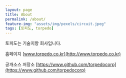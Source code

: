 ```yaml
---
layout: page
title: About
permalink: /about/
feature-img: "assets/img/pexels/circuit.jpeg"
tags: [토피도, torpedo]
---
```


토피도는 기술지향 회사입니다. 

홈페이지  [www.torpedo.co.kr](http://www.torpedo.co.kr)  

공개소스 저장소 [https://www.github.com/torpedocorp](https://www.github.com/torpedocorp)